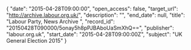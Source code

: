 {
  "date": "2015-04-28T09:00:00", 
  "open_access": false, 
  "target_url": "http://archive.labour.org.uk/", 
  "description": "", 
  "end_date": null, 
  "title": "Labour Party, News Archive ", 
  "record_id": "20150428T090000/5onay5h8pPJBAboUaSmXhQ==", 
  "publisher": "labour.org.uk", 
  "start_date": "2015-04-28T09:00:00Z", 
  "subject": "UK General Election 2015"
}

